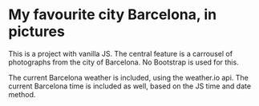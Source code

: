 # My favourite city Barcelona, in pictures

This is a project with vanilla JS. The central feature is a carrousel of photographs from the city of Barcelona. No Bootstrap is used for this.

The current Barcelona weather is included, using the weather.io api. The current Barcelona time is included as well, based on the JS time and date method.
